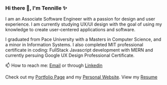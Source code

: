 ### Hi there 👋, I'm Tennille ✨


I am an Associate Software Engineer with a passion for design and user experience.  I am currently studying UX/UI design with the goal of using my knowledge to create user-centered applications and software.

I graduated from Pace University with a Masters in Computer Science, and a minor in Information Systems. I also completed MIT professional certificate in coding: FullStack Javascript development with MERN and currently persuing Google UX Design Professional Certificate.

📫 How to reach me: [Email](mailto:tennwilliams917@gmail.com) or through [Linkedin](https://www.linkedin.com/in/tennille-williams-bk917/)

Check out my [Portfolio Page](https://tennwilliams.github.io/TennWilliams/) and my [Personal Website](https://tennwilliams.github.io/TennilleWilliams/).  View my [Resume](https://github.com/TennWilliams/TennWilliams/Tennille_Williams.pdf)


<!--
**TennWilliams/TennWilliams** is a ✨ _special_ ✨ repository because its `README.md` (this file) appears on your GitHub profile.

Here are some ideas to get you started:

- 🔭 I’m currently working on ...
- 🌱 I’m currently learning ...
- 👯 I’m looking to collaborate on ...
- 🤔 I’m looking for help with ...
- 💬 Ask me about ...
- 📫 How to reach me: ...
- 😄 Pronouns: ...
- ⚡ Fun fact: ...
-->
